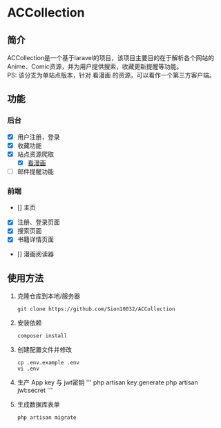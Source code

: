 # ACCollection

## 简介

ACCollection是一个基于laravel的项目，该项目主要目的在于解析各个网站的Anime、Comic资源，并为用户提供搜索，收藏更新提醒等功能。\
PS: 该分支为单站点版本，针对 看漫画 的资源，可以看作一个第三方客户端。

## 功能

### 后台

- [x] 用户注册，登录
- [x] 收藏功能
- [x] 站点资源爬取
    - [x] [看漫画](https://www.manhuagui.com/)
- [ ] 邮件提醒功能

### 前端

- [] 主页
- [x] 注册、登录页面
- [x] 搜索页面
- [x] 书籍详情页面
- [] 漫画阅读器

## 使用方法

1. 克隆仓库到本地/服务器
    ```
    git clone https://github.com/Sion10032/ACCollection
    ```

2. 安装依赖
    ```
    composer install
    ```

3. 创建配置文件并修改
    ```
    cp .env.example .env
    vi .env
    ```

4. 生产 App key 与 jwt密钥
    '''
    php artisan key:generate
    php artisan jwt:secret
    '''


5. 生成数据库表单
    ```
    php artisan migrate
    ```